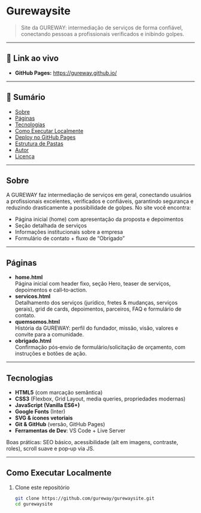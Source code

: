 # Gurewaysite

> Site da GUREWAY: intermediação de serviços de forma confiável, conectando pessoas a profissionais verificados e inibindo golpes.

---

## 📌 Link ao vivo

- **GitHub Pages:** https://gureway.github.io/

---

## 📖 Sumário

- [Sobre](#sobre)  
- [Páginas](#páginas)  
- [Tecnologias](#tecnologias)  
- [Como Executar Localmente](#como-executar-localmente)  
- [Deploy no GitHub Pages](#deploy-no-github-pages)  
- [Estrutura de Pastas](#estrutura-de-pastas)  
- [Autor](#autor)  
- [Licença](#licença)  

---

## Sobre

A GUREWAY faz intermediação de serviços em geral, conectando usuários a profissionais excelentes, verificados e confiáveis, garantindo segurança e reduzindo drasticamente a possibilidade de golpes. No site você encontra:

- Página inicial (home) com apresentação da proposta e depoimentos  
- Seção detalhada de serviços  
- Informações institucionais sobre a empresa  
- Formulário de contato + fluxo de “Obrigado”  

---

## Páginas

- **home.html**  
  Página inicial com header fixo, seção Hero, teaser de serviços, depoimentos e call‑to‑action.  
- **servicos.html**  
  Detalhamento dos serviços (jurídico, fretes & mudanças, serviços gerais), grid de cards, depoimentos, parceiros, FAQ e formulário de contato.  
- **quemsomos.html**  
  História da GUREWAY: perfil do fundador, missão, visão, valores e convite para a comunidade.  
- **obrigado.html**  
  Confirmação pós‑envio de formulário/solicitação de orçamento, com instruções e botões de ação.

---

## Tecnologias

- **HTML5** (com marcação semântica)  
- **CSS3** (Flexbox, Grid Layout, media queries, propriedades modernas)  
- **JavaScript (Vanilla ES6+)**  
- **Google Fonts** (Inter)  
- **SVG & ícones vetoriais**  
- **Git & GitHub** (versão, GitHub Pages)  
- **Ferramentas de Dev**: VS Code + Live Server

Boas práticas: SEO básico, acessibilidade (alt em imagens, contraste, roles), scroll suave e pop‑up via JS.

---

## Como Executar Localmente

1. Clone este repositório  
   ```bash
   git clone https://github.com/gureway/gurewaysite.git
   cd gurewaysite
